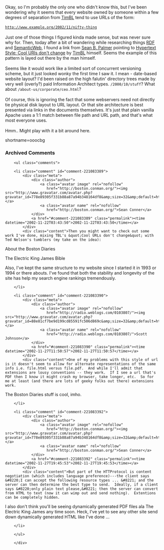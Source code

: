 Okay, so I'm probably the only one who didn't know this, but I've been wondering why it seems that every website owned by someone within a few degrees of separation from <a href="http://www.decafbad.com/twiki/bin/view/Main/TimBL">TimBL</a> tend to use URLs of the form:
<br /><br />
<code>http://www.example.org/2002/11/nifty-thing</code>
<br /><br />
Just one of those things I figured kinda made sense, but was never sure why for.  Then, today after a bit of wandering while researching things <a href="http://www.decafbad.com/twiki/bin/view/Main/RDF">RDF</a> and <a href="http://www.decafbad.com/twiki/bin/view/Main/SemanticWeb">SemanticWeb</a>, I found a link from <a href="http://infomesh.net/sbp/" target="_top">Sean B. Palmer</a> pointing to <a href="http://www.w3.org/Provider/Style/URI.html" target="_top">Hypertext Style: Cool URIs don't change</a> by <a href="http://www.decafbad.com/twiki/bin/view/Main/TimBL">TimBL</a> himself.  Seems the example of this pattern is layed out there by the man himself.
<br /><br />
Seems like it would work like a limited sort of concurrent versioning scheme, but it just looked wonky the first time I saw it.  I mean - date-based website layout?  I'd been raised on the high falutin' directory trees made by very well (overly?) paid Information Architect types.  <code>/2000/10/stuff</code>?  What about <code>/about-us/corporate/ceo.html</code>?
<br /><br />
Of course, this is ignoring the fact that some webservers need not directly tie physical disk layout to URL layout.  Or that site architecture is best presented via links in the documents themselves.  It's just that plain vanilla Apache uses a 1:1 match between file path and URL path, and that's what most everyone uses.
<br /><br />
Hmm..  Might play with it a bit around here.
<!--more-->
shortname=ooocbg

<div id="comments" class="comments archived-comments">
            <h3>Archived Comments</h3>
            
        <ul class="comments">
            
        <li class="comment" id="comment-221083389">
            <div class="meta">
                <div class="author">
                    <a class="avatar image" rel="nofollow" 
                       href="http://boston.conman.org/"><img src="http://www.gravatar.com/avatar.php?gravatar_id=778e89305f331b88a87a94b348164df8&amp;size=32&amp;default=http://mediacdn.disqus.com/1320279820/images/noavatar32.png"/></a>
                    <a class="avatar name" rel="nofollow" 
                       href="http://boston.conman.org/">Sean Conner</a>
                </div>
                <a href="#comment-221083389" class="permalink"><time datetime="2002-11-22T03:43:50">2002-11-22T03:43:50</time></a>
            </div>
            <div class="content">Then you might want to check out some work I've done, mixing TBL's &quot;Cool URLs don't change&quot; with Ted Nelson's tumblers (my take on the idea):
  
  About the Boston Diaries

  The Electric King James Bible



Also, I've kept the same structure to my website since I started it in 1993 or 1994 or there abouts.  I've found that both the stability and longevity of the site has help my search engine rankings tremendously.</div>
            
        </li>
    
        <li class="comment" id="comment-221083390">
            <div class="meta">
                <div class="author">
                    <a class="avatar image" rel="nofollow" 
                       href="http://radio.weblogs.com/0103807/"><img src="http://www.gravatar.com/avatar.php?gravatar_id=88e81cf7be9d199cd85591fc506d869c&amp;size=32&amp;default=http://mediacdn.disqus.com/1320279820/images/noavatar32.png"/></a>
                    <a class="avatar name" rel="nofollow" 
                       href="http://radio.weblogs.com/0103807/">Scott Johnson</a>
                </div>
                <a href="#comment-221083390" class="permalink"><time datetime="2002-11-27T11:50:57">2002-11-27T11:50:57</time></a>
            </div>
            <div class="content">One of my problems with this style of url is it doesn't seem to allow for alternate representations of the same info i.e. file.html versus file.pdf.  And while I'll admit that extensions are lousy conventions -- they work.  If I see a url that's PDF then I know it might crash my browser, take longer, etc.  So for me at least (and there are lots of geeky folks out there) extensions work.

The Boston Diaries stuff is cool, imho.</div>
            
        </li>
    
        <li class="comment" id="comment-221083392">
            <div class="meta">
                <div class="author">
                    <a class="avatar image" rel="nofollow" 
                       href="http://boston.conman.org/"><img src="http://www.gravatar.com/avatar.php?gravatar_id=778e89305f331b88a87a94b348164df8&amp;size=32&amp;default=http://mediacdn.disqus.com/1320279820/images/noavatar32.png"/></a>
                    <a class="avatar name" rel="nofollow" 
                       href="http://boston.conman.org/">Sean Conner</a>
                </div>
                <a href="#comment-221083392" class="permalink"><time datetime="2002-11-27T19:45:53">2002-11-27T19:45:53</time></a>
            </div>
            <div class="content">But part of the HTTProtocol is content negotiation (which includes language preference)---the client says &#8220;I can accept the following resource types ... &#8221; and the server can then determine the best type to send.  Ideally, if a client says &#8220;only plain text please,&#8221; then the server can convert from HTML to text (now it can wimp out and send nothing).  Extentions can be completely hidden.

I also don't think you'll be seeing dynamically generated PDF files ala The Electric King James any time soon.  Heck, I've yet to see any other site send down dynamically generated HTML like I've done ...</div>
            
        </li>
    
        </ul>
    
        </div>
    